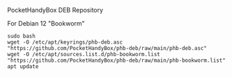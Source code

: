 PocketHandyBox DEB Repository

For Debian 12 "Bookworm"

```
sudo bash
wget -O /etc/apt/keyrings/phb-deb.asc "https://github.com/PocketHandyBox/phb-deb/raw/main/phb-deb.asc"
wget -O /etc/apt/sources.list.d/phb-bookworm.list "https://github.com/PocketHandyBox/phb-deb/raw/main/phb-bookworm.list"
apt update
```
